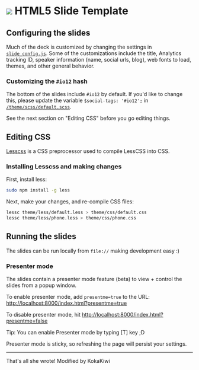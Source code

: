<h1><img src="images/io2012_logo.png"> HTML5 Slide Template</h1>

## Configuring the slides

Much of the deck is customized by changing the settings in [`slide_config.js`](slide_config.js).
Some of the customizations include the title, Analytics tracking ID, speaker
information (name, social urls, blog), web fonts to load, themes, and other
general behavior.

### Customizing the `#io12` hash

The bottom of the slides include `#io12` by default. If you'd like to change
this, please update the variable `$social-tags: '#io12';` in
[`/theme/scss/default.scss`](theme/scss/default.scss).

See the next section on "Editing CSS" before you go editing things.

## Editing CSS

[Lesscss](http://lesscss.org/) is a CSS preprocessor used to compile LessCSS
into CSS.

### Installing Lesscss and making changes

First, install less:

```sh
sudo npm install -g less
```

Next, make your changes, and re-compile CSS files:

```sh
lessc theme/less/default.less > theme/css/default.css
lessc theme/less/phone.less > theme/css/phone.css
```

## Running the slides

The slides can be run locally from `file://` making development easy :)

### Presenter mode

The slides contain a presenter mode feature (beta) to view + control the slides
from a popup window.

To enable presenter mode, add `presentme=true` to the URL: [http://localhost:8000/index.html?presentme=true](http://localhost:8000/index.html?presentme=true)

To disable presenter mode, hit [http://localhost:8000/index.html?presentme=false](http://localhost:8000/index.html?presentme=false)

Tip: You can enable Presenter mode by typing [T] key ;D

Presenter mode is sticky, so refreshing the page will persist your settings.

---

That's all she wrote!
Modified by KokaKiwi
